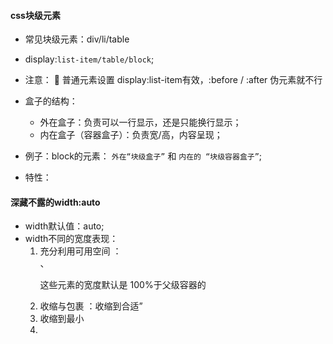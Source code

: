 #### css块级元素
* 常见块级元素：div/li/table
* display:`list-item/table/block`;

* 注意： 🌟 普通元素设置 display:list-item有效，:before / :after 伪元素就不行

* 盒子的结构：
    * 外在盒子：负责可以一行显示，还是只能换行显示；
    * 内在盒子（容器盒子）：负责宽/高，内容呈现；


* 例子：block的元素： `外在“块级盒子”` 和 `内在的 “块级容器盒子”`;

* 特性：


#### 深藏不露的width:auto

* width默认值：auto;
* width不同的宽度表现：
    1. 充分利用可用空间 ： <div>、<p>这些元素的宽度默认是 100%于父级容器的
    2. 收缩与包裹 ：收缩到合适”
    3. 收缩到最小
    4. 